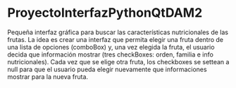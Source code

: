 # ProyectoInterfazPythonQtDAM2
Pequeña interfaz gráfica para buscar las características nutricionales de las frutas.
La idea es crear una interfaz que permita elegir una fruta dentro de una lista de opciones (comboBox) y, una vez elegida la fruta, el usuario decida que información mostrar (tres checkBoxes: orden, familia e info nutricionales). Cada vez que se elige otra fruta, los checkboxes se settean a null para que el usuario pueda elegir nuevamente que informaciones mostrar para la nueva fruta.
